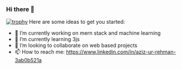 ### Hi there 👋



[![trophy](https://github-profile-trophy.vercel.app/?username=aziz-78)](https://github.com/ryo-ma/github-profile-trophy)
Here are some ideas to get you started:

- 🔭 I’m currently working on mern stack and machine learning
- 🌱 I’m currently learning 3js
- 👯 I’m looking to collaborate on web based projects
- 📫 How to reach me: https://www.linkedin.com/in/aziz-ur-rehman-3ab0b521a


